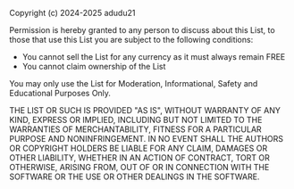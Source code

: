 Copyright (c) 2024-2025 adudu21

Permission is hereby granted to any person to discuss about this List, to those that use this List you are subject to the following conditions:
- You cannot sell the List for any currency as it must always remain FREE
- You cannot claim ownership of the List

You may only use the List for Moderation, Informational, Safety and Educational Purposes Only.

THE LIST OR SUCH IS PROVIDED "AS IS", WITHOUT WARRANTY OF ANY KIND, EXPRESS OR
IMPLIED, INCLUDING BUT NOT LIMITED TO THE WARRANTIES OF MERCHANTABILITY,
FITNESS FOR A PARTICULAR PURPOSE AND NONINFRINGEMENT. IN NO EVENT SHALL THE
AUTHORS OR COPYRIGHT HOLDERS BE LIABLE FOR ANY CLAIM, DAMAGES OR OTHER
LIABILITY, WHETHER IN AN ACTION OF CONTRACT, TORT OR OTHERWISE, ARISING FROM,
OUT OF OR IN CONNECTION WITH THE SOFTWARE OR THE USE OR OTHER DEALINGS IN THE
SOFTWARE.
